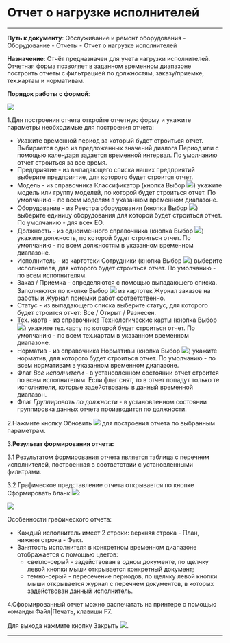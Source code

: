 ﻿# Отчет о нагрузке исполнителей

----------

**Путь к документу**:  Обслуживание и ремонт оборудования - Оборудование - Отчеты - Отчет о нагрузке исполнителей

**Назначение**: Отчёт предназначен для учета нагрузки исполнителей. Отчетная форма позволяет в заданном временном диапазоне построить отчеты с фильтрацией по должностям, заказу/приемке, тех.картам и нормативам.

**Порядок работы с формой**:

![](topic:Repair.Repair.AddFiles.Screenshot_11065.jpg)

1.Для построения отчета откройте отчетную форму и укажите параметры необходимые для построения отчета:

- Укажите временной период за который будет строиться отчет. Выбирается одно из предложенных значений диалога Период или с помощью календаря задается временной интервал.  По умолчанию отчет строиться за все время.
- Предприятие - из выпадающего списка наших предприятий выберите предприятие, для которого будет строится отчет.
- Модель - из справочника Классификатор (кнопка Выбор  ![](topic:Repair.Repair.AddFiles.Btn_select.png)) укажите модель или группу моделей, по которой будет строиться отчет. По умолчанию - по всем моделям в указанном временном диапазоне.
- Оборудование - из Реестра оборудования (кнопка Выбор ![](topic:Repair.Repair.AddFiles.Btn_select.png)) выберите единицу оборудования для которой будет строиться отчет. По умолчанию - для всех  ЕО.
- Должность - из одноименного справочника (кнопка Выбор  ![](topic:Repair.Repair.AddFiles.Btn_select.png)) укажите должность, по которой будет строиться отчет. По умолчанию - по всем должностям в указанном временном диапазоне.
- Исполнитель - из картотеки Сотрудники (кнопка Выбор ![](topic:Repair.Repair.AddFiles.Btn_select.png)) выберите исполнителя, для которого будет строиться отчет. По умолчанию - по всем исполнителям.
- Заказ / Приемка - определяются с помощью выпадающего списка. Заполняются по кнопке Выбор  ![](topic:Repair.Repair.AddFiles.Btn_select.png) из картотек Журнал заказов на работы и Журнал приемки работ соответственно.
- Статус - из выпадающего списка выберите статус, для которого будет строится отчет: Все / Открыт / Разнесен.
- Тех. карта - из справочника Технологические карты (кнопка Выбор  ![](topic:Repair.Repair.AddFiles.Btn_select.png)) укажите тех.карту по которой будет строиться отчет. По умолчанию - по всем тех.картам в указанном временном диапазоне.
- Норматив - из справочника Нормативы (кнопка Выбор  ![](topic:Repair.Repair.AddFiles.Btn_select.png)) укажите норматив, для которого будет строиться отчет. По умолчанию - по всем нормативам в указанном временном диапазоне.
- Флаг *Все исполнители* - в установленном состоянии отчет строится по всем исполнителям. Если флаг снят, то в отчет попадут только те исполнители, которые задействованы в данный временной диапазон.
- Флаг *Группировать по должности* - в установленном состоянии группировка данных отчета производится по должности.

2.Нажмите кнопку Обновить  ![](topic:Repair.Repair.AddFiles.Btn_Refresh.png) для построения отчета по выбранным параметрам.



3.**Результат формирования отчета:**

3.1 Результатом  формирования  отчета является  таблица с перечнем исполнителей, построенная в соответствии с установленными фильтрами. 

3.2 Графическое представление отчета открывается по кнопке Сформировать бланк ![](topic:Repair.Repair.AddFiles.Btn_Graf.png):

![](topic:Repair.Repair.AddFiles.Screenshot_11032.jpg) 

Особенности графического отчета:

- Каждый исполнитель имеет 2 строки: верхняя строка - План, нижняя строка - Факт.
- Занятость исполнителя в конкретном временном диапазоне отображается с помощью цветов:
    * светло-серый - задействован в одном документе, по щелчку левой кнопки мыши открывается конкретный документ;
    * темно-серый -  пересечение периодов, по щелчку левой кнопки мыши открывается журнал с перечнем документов, в которых задействован данный исполнитель.


4.Сформированный отчет можно распечатать на принтере с помощью команды Файл|Печать, клавиши F7.

Для выхода нажмите кнопку Закрыть ![](topic:Repair.Repair.AddFiles.BtnCloseCancel.png).


----------